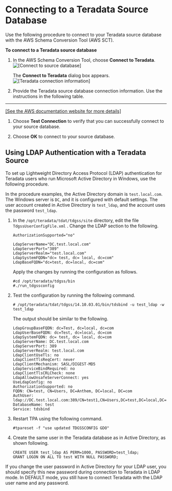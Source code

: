 # Connecting to a Teradata Source Database<a name="CHAP_SchemaConversionTool.GettingStarted.Source.Teradata"></a>

Use the following procedure to connect to your Teradata source database with the AWS Schema Conversion Tool \(AWS SCT\)\. 

**To connect to a Teradata source database**

1. In the AWS Schema Conversion Tool, choose **Connect to Teradata**\.   
![\[Connect to source database\]](http://docs.aws.amazon.com/SchemaConversionTool/latest/userguide/images/file_connect_to_teradata.png)

   The **Connect to Teradata** dialog box appears\.  
![\[Teradata connection information\]](http://docs.aws.amazon.com/SchemaConversionTool/latest/userguide/images/source-teradata.png)

1. Provide the Teradata source database connection information\. Use the instructions in the following table\.   
****    
[\[See the AWS documentation website for more details\]](http://docs.aws.amazon.com/SchemaConversionTool/latest/userguide/CHAP_SchemaConversionTool.GettingStarted.Source.Teradata.html)

1. Choose **Test Connection** to verify that you can successfully connect to your source database\. 

1. Choose **OK** to connect to your source database\.

## Using LDAP Authentication with a Teradata Source<a name="CHAP_SchemaConversionTool.GettingStarted.Source.Teradata.LDAP"></a>

To set up Lightweight Directory Access Protocol \(LDAP\) authentication for Teradata users who run Microsoft Active Directory in Windows, use the following procedure\. 

In the procedure examples, the Active Directory domain is `test.local.com`\. The Windows server is `DC`, and it is configured with default settings\. The user account created in Active Directory is `test_ldap`, and the account uses the password `test_ldap`\.

1. In the `/opt/teradata/tdat/tdgss/site` directory, edit the file `TdgssUserConfigFile.xml` \. Change the LDAP section to the following\.

   ```
   AuthorizationSupported="no"
   
   LdapServerName="DC.test.local.com"
   LdapServerPort="389"
   LdapServerRealm="test.local.com"
   LdapSystemFQDN="dc= test, dc= local, dc=com"
   LdapBaseFQDN="dc=test, dc=local, dc=com"
   ```

   Apply the changes by running the configuration as follows\.

   ```
   #cd /opt/teradata/tdgss/bin
   #./run_tdgssconfig
   ```

1. Test the configuration by running the following command\.

   ```
   # /opt/teradata/tdat/tdgss/14.10.03.01/bin/tdsbind -u test_ldap -w test_ldap
   ```

   The output should be similar to the following\.

   ```
   LdapGroupBaseFQDN: dc=Test, dc=local, dc=com
   LdapUserBaseFQDN: dc=Test, dc=local, dc=com
   LdapSystemFQDN: dc= test, dc= local, dc=com
   LdapServerName: DC.test.local.com
   LdapServerPort: 389
   LdapServerRealm: test.local.com
   LdapClientUseTls: no
   LdapClientTlsReqCert: never
   LdapClientMechanism: SASL/DIGEST-MD5
   LdapServiceBindRequired: no
   LdapClientTlsCRLCheck: none
   LdapAllowUnsafeServerConnect: yes
   UseLdapConfig: no
   AuthorizationSupported: no
   FQDN: CN=test, CN=Users, DC=Anthem, DC=local, DC=com
   AuthUser: ldap://DC.test.local.com:389/CN=test1,CN=Users,DC=test,DC=local,DC=com
   DatabaseName: test
   Service: tdsbind
   ```

1. Restart TPA using the following command\.

   ```
   #tpareset -f "use updated TDGSSCONFIG GDO"                    
   ```

1. Create the same user in the Teradata database as in Active Directory, as shown following\.

   ```
   CREATE USER test_ldap AS PERM=1000, PASSWORD=test_ldap;
   GRANT LOGON ON ALL TO test WITH NULL PASSWORD;
   ```

If you change the user password in Active Directory for your LDAP user, you should specify this new password during connection to Teradata in LDAP mode\. In DEFAULT mode, you still have to connect Teradata with the LDAP user name and any password\.
